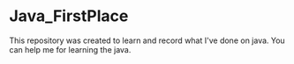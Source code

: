 # Java_FirstPlace
This repository was created to learn and record what I've done on java. You can help me for learning the java.
